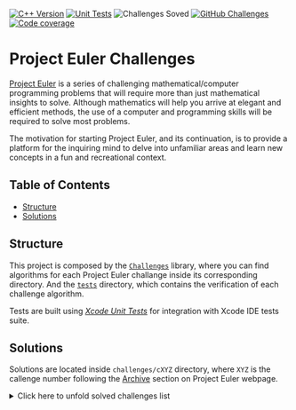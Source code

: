 [![C++ Version][cpp_badge]][cpp_link]
[![Unit Tests][unit_testing_badge]][unit_testing_link]
![Challenges Soved][challenges_solved_badge]
[![GitHub Challenges][gh_challenges_badge]][gh_challenges_link]
[![Code coverage][codecov_badge]][codecov_link]

# Project Euler Challenges

[Project Euler](https://projecteuler.net) is a series of challenging mathematical/computer programming problems that will require more than just mathematical insights to solve.
Although mathematics will help you arrive at elegant and efficient methods, the use of a computer and programming skills will be required to solve most problems.

The motivation for starting Project Euler, and its continuation, is to provide a platform for the inquiring mind to delve
into unfamiliar areas and learn new concepts in a fun and recreational context.

## Table of Contents

- [Structure](#structure)
- [Solutions](#solutions)

## Structure

This project is composed by the [`Challenges`](challenges) library, where you can find algorithms for each Project Euler challange inside its corresponding directory. And the [`tests`](tests) directory, which contains the verification of each challenge algorithm.

Tests are built using [_Xcode Unit Tests_](https://developer.apple.com/library/archive/documentation/ToolsLanguages/Conceptual/Xcode_Overview/UnitTesting.html) for integration with Xcode IDE tests suite.

## Solutions

Solutions are located inside `challenges/cXYZ` directory, where `XYZ` is the callenge number following the [Archive](https://projecteuler.net/archives) section on Project Euler webpage.

<details>
  <summary>Click here to unfold solved challenges list</summary>

  - [Challenge #1](challenges/c0001)
  - [Challenge #2](challenges/c0002)
  - [Challenge #3](challenges/c0003)
  - [Challenge #4](challenges/c0004)
  - [Challenge #5](challenges/c0005)
  - [Challenge #6](challenges/c0006)
  - [Challenge #7](challenges/c0007)
  - [Challenge #8](challenges/c0008)
  - [Challenge #9](challenges/c0009)
  - [Challenge #10](challenges/c0010)
  - [Challenge #11](challenges/c0011)
  - [Challenge #12](challenges/c0012)
  - [Challenge #13](challenges/c0013)
  - [Challenge #14](challenges/c0014)
  - [Challenge #15](challenges/c0015)
  - [Challenge #16](challenges/c0016)
  - [Challenge #17](challenges/c0017)
  - [Challenge #18](challenges/c0018)
  - [Challenge #19](challenges/c0019)
</details>

[cpp_badge]: https://img.shields.io/badge/C++-17-00599C?logo=C%2B%2B
[cpp_link]: https://en.cppreference.com/w/cpp/17

[unit_testing_badge]: https://img.shields.io/badge/Xcode-11.4-1575F9?logo=Xcode
[unit_testing_link]: https://developer.apple.com/library/archive/documentation/ToolsLanguages/Conceptual/Xcode_Overview/UnitTesting.html

[challenges_solved_badge]: https://img.shields.io/badge/Challenges%20Solved-19-lightgrey

[gh_challenges_badge]: https://img.shields.io/github/workflow/status/cdalvaro/project-euler/Challenges
[gh_challenges_link]: https://github.com/cdalvaro/project-euler/actions/workflows/tests.yml

[codecov_badge]: https://img.shields.io/codecov/c/github/cdalvaro/project-euler?logo=codecov
[codecov_link]: https://codecov.io/gh/cdalvaro/project-euler
